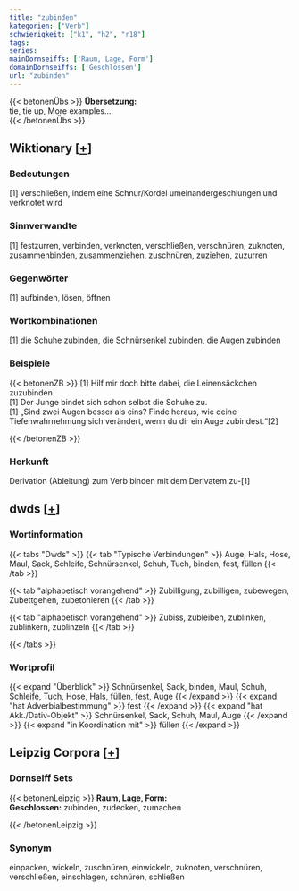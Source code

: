 ```yaml
---
title: "zubinden"
kategorien: ["Verb"]
schwierigkeit: ["k1", "h2", "r18"]
tags:
series:
mainDornseiffs: ['Raum, Lage, Form']
domainDornseiffs: ['Geschlossen']
url: "zubinden"
---
```


{{< betonenÜbs >}}
**Übersetzung:**  
tie, tie  up, More examples...  
{{< /betonenÜbs >}}

## Wiktionary [[+](https://de.wiktionary.org/wiki/zubinden)]

### Bedeutungen
[1] verschließen, indem eine Schnur/Kordel umeinandergeschlungen und verknotet wird  

### Sinnverwandte
[1] festzurren, verbinden, verknoten, verschließen, verschnüren, zuknoten, zusammenbinden, zusammenziehen, zuschnüren, zuziehen, zuzurren  

### Gegenwörter
[1] aufbinden, lösen, öffnen  

### Wortkombinationen
[1] die Schuhe zubinden, die Schnürsenkel zubinden, die Augen zubinden  

### Beispiele
{{< betonenZB >}}
[1] Hilf mir doch bitte dabei, die Leinensäckchen zuzubinden.  
[1] Der Junge bindet sich schon selbst die Schuhe zu.  
[1] „Sind zwei Augen besser als eins? Finde heraus, wie deine Tiefenwahrnehmung sich verändert, wenn du dir ein Auge zubindest.“[2]  

{{< /betonenZB >}}
### Herkunft
Derivation (Ableitung) zum Verb binden mit dem Derivatem zu-[1]  



## dwds [[+](https://www.dwds.de/wb/zubinden)]

### Wortinformation
{{< tabs "Dwds" >}}
{{< tab "Typische Verbindungen" >}}
Auge, Hals, Hose, Maul, Sack, Schleife, Schnürsenkel, Schuh, Tuch, binden, fest, füllen
{{< /tab >}}

{{< tab "alphabetisch vorangehend" >}}
Zubilligung, zubilligen, zubewegen, Zubettgehen, zubetonieren
{{< /tab >}}

{{< tab "alphabetisch vorangehend" >}}
Zubiss, zubleiben, zublinken, zublinkern, zublinzeln
{{< /tab >}}

{{< /tabs >}}

### Wortprofil
{{< expand "Überblick" >}} Schnürsenkel, Sack, binden, Maul, Schuh, Schleife, Tuch, Hose, Hals, füllen, fest, Auge {{< /expand >}}
{{< expand "hat Adverbialbestimmung" >}} fest {{< /expand >}}
{{< expand "hat Akk./Dativ-Objekt" >}} Schnürsenkel, Sack, Schuh, Maul, Auge {{< /expand >}}
{{< expand "in Koordination mit" >}} füllen {{< /expand >}}

## Leipzig Corpora [[+](https://corpora.uni-leipzig.de/en/res?word=zubinden&corpusId=deu_newscrawl-public_2018)]

### Dornseiff Sets
{{< betonenLeipzig >}}
**Raum, Lage, Form:**  
**Geschlossen:** zubinden, zudecken, zumachen  

{{< /betonenLeipzig >}}

### Synonym
einpacken, wickeln, zuschnüren, einwickeln, zuknoten, verschnüren, verschließen, einschlagen, schnüren, schließen

